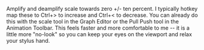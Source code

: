 Amplify and deamplify scale towards zero +/- ten percent.
I typically hotkey map these to Ctrl+> to increase and Ctrl+< to decrease.
You can already do this with the scale tool in the Graph Editor or the Pull Push tool in the Animation Toolbar.
This feels faster and more comfortable to me -- it is a little more "no-look" so you can keep your eyes on the viewport and relax your stylus hand.
